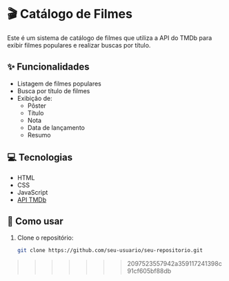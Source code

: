 # 🎬 Catálogo de Filmes

Este é um sistema de catálogo de filmes que utiliza a API do TMDb para exibir filmes populares e realizar buscas por título.

## ✨ Funcionalidades

- Listagem de filmes populares
- Busca por título de filmes
- Exibição de:
  - Pôster
  - Título
  - Nota
  - Data de lançamento
  - Resumo

## 💻 Tecnologias

- HTML
- CSS
- JavaScript
- [API TMDb](https://www.themoviedb.org/documentation/api)

## 🔧 Como usar

1. Clone o repositório:
   ```bash
   git clone https://github.com/seu-usuario/seu-repositorio.git
>>>>>>> 2097523557942a359117241398c91cf605bf88db
